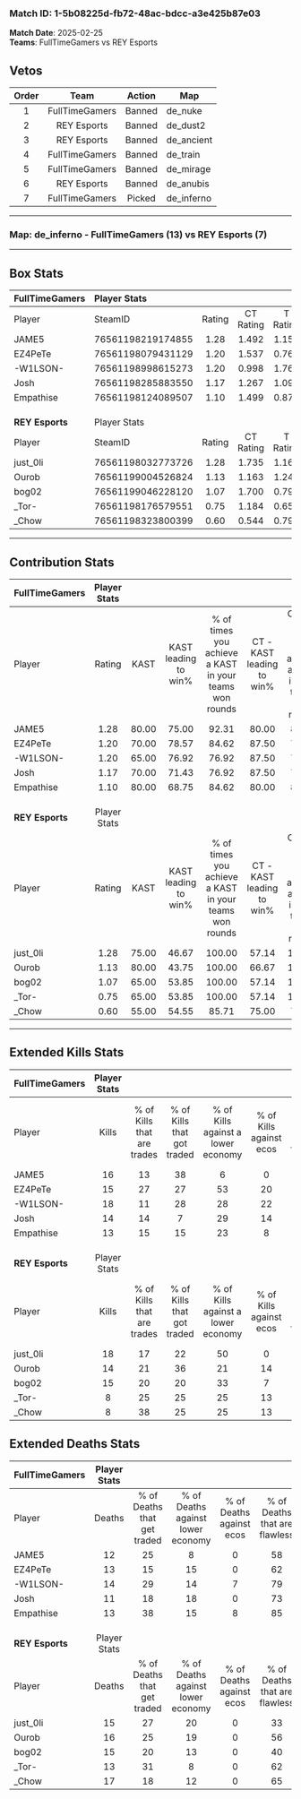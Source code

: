 ### Match ID: 1-5b08225d-fb72-48ac-bdcc-a3e425b87e03  
**Match Date**: 2025-02-25  
**Teams**: FullTimeGamers vs REY Esports  

## Vetos  

| Order | Team | Action | Map |
| :---: | :--: | :----: | --- |
| 1 | FullTimeGamers | Banned | de_nuke |
| 2 | REY Esports | Banned | de_dust2 |
| 3 | REY Esports | Banned | de_ancient |
| 4 | FullTimeGamers | Banned | de_train |
| 5 | FullTimeGamers | Banned | de_mirage |
| 6 | REY Esports | Banned | de_anubis |
| 7 | FullTimeGamers | Picked | de_inferno |

---  

### **Map**: de_inferno - FullTimeGamers (13) vs REY Esports (7)  
---  

## Box Stats  

| **FullTimeGamers** | Player Stats      |        |           |          |       |      |       |         |        |      |     |
| :- | :- | :-: | :-: | :-: | :-: | :-: | :-: | :-: | :-: | :-: | :-: |
| Player             | SteamID           | Rating | CT Rating | T Rating | KAST  | ADR  | Kills | Assists | Deaths | K/D  | HS% |
| JAME5              | 76561198219174855 |  1.28  |   1.492   |  1.157   | 80.00 | 78.6 |  16   |    2    |   12   | 1.33 | 56  |
| EZ4PeTe            | 76561198079431129 |  1.20  |   1.537   |  0.768   | 70.00 | 90.3 |  15   |    8    |   13   | 1.15 | 66  |
| -W1LSON-           | 76561198998615273 |  1.20  |   0.998   |  1.767   | 65.00 | 77.6 |  18   |    2    |   14   | 1.29 | 66  |
| Josh               | 76561198285883550 |  1.17  |   1.267   |  1.093   | 70.00 | 84.9 |  14   |    3    |   11   | 1.27 | 50  |
| Empathise          | 76561198124089507 |  1.10  |   1.499   |  0.870   | 80.00 | 69.5 |  13   |    4    |   13   | 1.00 | 53  |
|                    |                   |        |           |          |       |      |       |         |        |      |     |
|                    |                   |        |           |          |       |      |       |         |        |      |     |
|                    |                   |        |           |          |       |      |       |         |        |      |     |
| **REY Esports**    | Player Stats      |        |           |          |       |      |       |         |        |      |     |
| Player             | SteamID           | Rating | CT Rating | T Rating | KAST  | ADR  | Kills | Assists | Deaths | K/D  | HS% |
| just_0li           | 76561198032773726 |  1.28  |   1.735   |  1.167   | 75.00 | 85.0 |  18   |    5    |   15   | 1.20 | 72  |
| Ourob              | 76561199004526824 |  1.13  |   1.163   |  1.243   | 80.00 | 87.3 |  14   |    5    |   16   | 0.88 | 57  |
| bog02              | 76561199046228120 |  1.07  |   1.700   |  0.792   | 65.00 | 85.9 |  15   |    2    |   15   | 1.00 | 46  |
| _Tor-              | 76561198176579551 |  0.75  |   1.184   |  0.659   | 65.00 | 59.9 |   8   |    5    |   13   | 0.62 | 62  |
| _Chow              | 76561198323800399 |  0.60  |   0.544   |  0.790   | 55.00 | 63.9 |   8   |    9    |   17   | 0.47 | 50  |
---  

## Contribution Stats  

| **FullTimeGamers** | Player Stats |       |                      |                                                        |                           |                                                             |                          |                                                            |
| :- | :-: | :-: | :-: | :-: | :-: | :-: | :-: | :-: |
| Player             |    Rating    | KAST  | KAST leading to win% | % of times you achieve a KAST in your teams won rounds | CT - KAST leading to win% | CT - % of times you achieve a KAST in your teams won rounds | T - KAST leading to win% | T - % of times you achieve a KAST in your teams won rounds |
| JAME5              |     1.28     | 80.00 |        75.00         |                         92.31                          |           80.00           |                            88.89                            |          66.67           |                           100.00                           |
| EZ4PeTe            |     1.20     | 70.00 |        78.57         |                         84.62                          |           87.50           |                            77.78                            |          66.67           |                           100.00                           |
| -W1LSON-           |     1.20     | 65.00 |        76.92         |                         76.92                          |           87.50           |                            77.78                            |          60.00           |                           75.00                            |
| Josh               |     1.17     | 70.00 |        71.43         |                         76.92                          |           87.50           |                            77.78                            |          50.00           |                           75.00                            |
| Empathise          |     1.10     | 80.00 |        68.75         |                         84.62                          |           80.00           |                            88.89                            |          50.00           |                           75.00                            |
|                    |              |       |                      |                                                        |                           |                                                             |                          |                                                            |
|                    |              |       |                      |                                                        |                           |                                                             |                          |                                                            |
|                    |              |       |                      |                                                        |                           |                                                             |                          |                                                            |
| **REY Esports**    | Player Stats |       |                      |                                                        |                           |                                                             |                          |                                                            |
| Player             |    Rating    | KAST  | KAST leading to win% | % of times you achieve a KAST in your teams won rounds | CT - KAST leading to win% | CT - % of times you achieve a KAST in your teams won rounds | T - KAST leading to win% | T - % of times you achieve a KAST in your teams won rounds |
| just_0li           |     1.28     | 75.00 |        46.67         |                         100.00                         |           57.14           |                           100.00                            |          37.50           |                           100.00                           |
| Ourob              |     1.13     | 80.00 |        43.75         |                         100.00                         |           66.67           |                           100.00                            |          30.00           |                           100.00                           |
| bog02              |     1.07     | 65.00 |        53.85         |                         100.00                         |           57.14           |                           100.00                            |          50.00           |                           100.00                           |
| _Tor-              |     0.75     | 65.00 |        53.85         |                         100.00                         |           57.14           |                           100.00                            |          50.00           |                           100.00                           |
| _Chow              |     0.60     | 55.00 |        54.55         |                         85.71                          |           75.00           |                            75.00                            |          42.86           |                           100.00                           |
---  

## Extended Kills Stats  

| **FullTimeGamers** | Player Stats |                            |                            |                                    |                         |                              |                                 |                                       |                    |           |
| :- | :-: | :-: | :-: | :-: | :-: | :-: | :-: | :-: | :-: | :-: |
| Player             |    Kills     | % of Kills that are trades | % of Kills that got traded | % of Kills against a lower economy | % of Kills against ecos | % of Kills that are flawless | % of Kills that are close duels | % of Kills that are assisted by flash | Pistol Round Kills | AWP Kills |
| JAME5              |      16      |             13             |             38             |                 6                  |            0            |              69              |                0                |                   0                   |         4          |     0     |
| EZ4PeTe            |      15      |             27             |             27             |                 53                 |           20            |              47              |                7                |                   0                   |         1          |     0     |
| -W1LSON-           |      18      |             11             |             28             |                 28                 |           22            |              50              |                6                |                   0                   |         4          |     0     |
| Josh               |      14      |             14             |             7              |                 29                 |           14            |              57              |                7                |                  14                   |         0          |     0     |
| Empathise          |      13      |             15             |             15             |                 23                 |            8            |              23              |               31                |                   0                   |         1          |     0     |
|                    |              |                            |                            |                                    |                         |                              |                                 |                                       |                    |           |
|                    |              |                            |                            |                                    |                         |                              |                                 |                                       |                    |           |
|                    |              |                            |                            |                                    |                         |                              |                                 |                                       |                    |           |
| **REY Esports**    | Player Stats |                            |                            |                                    |                         |                              |                                 |                                       |                    |           |
| Player             |    Kills     | % of Kills that are trades | % of Kills that got traded | % of Kills against a lower economy | % of Kills against ecos | % of Kills that are flawless | % of Kills that are close duels | % of Kills that are assisted by flash | Pistol Round Kills | AWP Kills |
| just_0li           |      18      |             17             |             22             |                 50                 |            0            |              56              |                0                |                   0                   |         1          |     0     |
| Ourob              |      14      |             21             |             36             |                 21                 |           14            |              64              |                0                |                   7                   |         1          |     0     |
| bog02              |      15      |             20             |             20             |                 33                 |            7            |              80              |                0                |                   7                   |         1          |     6     |
| _Tor-              |      8       |             25             |             25             |                 25                 |           13            |              63              |                0                |                   0                   |         1          |     0     |
| _Chow              |      8       |             38             |             25             |                 25                 |           13            |              88              |                0                |                   0                   |         0          |     0     |
## Extended Deaths Stats  

| **FullTimeGamers** | Player Stats |                             |                                   |                          |                               |                            |                           |               |
| :- | :-: | :-: | :-: | :-: | :-: | :-: | :-: | :-: |
| Player             |    Deaths    | % of Deaths that get traded | % of Deaths against lower economy | % of Deaths against ecos | % of Deaths that are flawless | % of Deaths that are close | % of Deaths while blinded | Deaths to AWP |
| JAME5              |      12      |             25              |                 8                 |            0             |              58               |             0              |             0             |       2       |
| EZ4PeTe            |      13      |             15              |                15                 |            0             |              62               |             0              |             0             |       1       |
| -W1LSON-           |      14      |             29              |                14                 |            7             |              79               |             0              |             0             |       0       |
| Josh               |      11      |             18              |                18                 |            0             |              73               |             0              |            18             |       2       |
| Empathise          |      13      |             38              |                15                 |            8             |              85               |             0              |             0             |       1       |
|                    |              |                             |                                   |                          |                               |                            |                           |               |
|                    |              |                             |                                   |                          |                               |                            |                           |               |
|                    |              |                             |                                   |                          |                               |                            |                           |               |
| **REY Esports**    | Player Stats |                             |                                   |                          |                               |                            |                           |               |
| Player             |    Deaths    | % of Deaths that get traded | % of Deaths against lower economy | % of Deaths against ecos | % of Deaths that are flawless | % of Deaths that are close | % of Deaths while blinded | Deaths to AWP |
| just_0li           |      15      |             27              |                20                 |            0             |              33               |             7              |             0             |       0       |
| Ourob              |      16      |             25              |                19                 |            0             |              56               |             6              |             0             |       0       |
| bog02              |      15      |             20              |                13                 |            0             |              40               |             20             |             7             |       0       |
| _Tor-              |      13      |             31              |                 8                 |            0             |              62               |             8              |             8             |       0       |
| _Chow              |      17      |             18              |                12                 |            0             |              65               |             6              |             0             |       0       |
